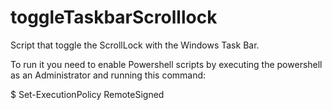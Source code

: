 # toggleTaskbarScrolllock

Script that toggle the ScrollLock with the Windows Task Bar.

To run it you need to enable Powershell scripts by executing the powershell as an Administrator and running this command:

$ Set-ExecutionPolicy RemoteSigned

